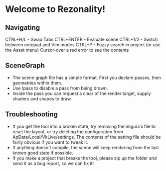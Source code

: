 # Welcome to Rezonality!

## Navigating
CTRL+H/L - Swap Tabs
CTRL+ENTER - Evaluate scene
CTRL+1/2 - Switch between notepad and Vim modes
CTRL+P - Fuzzy search in project (or use the Asset menu)
Cursor-over a red error to see the contents
 
## SceneGraph
- The scene graph file has a simple format.  First you declare passes, then geometries within them.
- Use !pass to disable a pass from being drawn.
- Inside the pass you can request a clear of the render target, supply shaders and shapes to draw.
      
## Troubleshooting
- If you get the tool into a broken state, try removing the imgui.ini file to reset the layout, or try deleting the configuration from ApData/Local/VkLive/settings.  The contents of the setting file should be fairly obvious if you want to tweak it.
- If anything doesn't compile, the scene will keep rendering from the last known good state if possible.
- If you make a project that breaks the tool, please zip up the folder and send it as a bug report, so we can fix it!